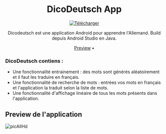 <!-- markdownlint-configure-file {
  "MD013": {
    "code_blocks": false,
    "tables": false
  },
  "MD033": false,
  "MD041": false
} -->

<div align="center">

# DicoDeutsch App

[![Télécharger][downloads-badge]][releases]

Dicodeutsch est une application Android pour apprendre l'Allemand. Build depuis Android Studio en Java.

[Preview](#Preview-de-l'application) •

</div>

### DicoDeutsch contiens :<br />
- Une fonctionnalité entrainement : des mots sont générés aléatoirement et il faut les traduire en français.
- Une fonctionnalité de recherche de mots : entrées vos mots en français et l'application la traduit selon la liste de mots.
- Une fonctionnalité d'affichage linéaire de tous les mots présents dans l'application.

## Preview de l'application

![picAllHd](https://user-images.githubusercontent.com/43108590/188199896-b0f611d0-e0d8-4955-8dea-ade760d6240f.png)

[downloads-badge]: https://img.shields.io/endpoint?color=bright-green&label=downloads&style=flat-square&cacheSeconds=3600&url=https%3A%2F%2Fzoxide-dl-rlvir7rbe5ac.runkit.sh%2F
[releases]: https://github.com/TooLoss/DicoDeutschLearnApp/releases
